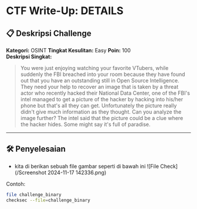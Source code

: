 # CTF Write-Up: DETAILS

## 📋 Deskripsi Challenge
**Kategori:** OSINT 
**Tingkat Kesulitan:** Easy
**Poin:** 100  
**Deskripsi Singkat:**  
> You were just enjoying watching your favorite VTubers, while suddenly the FBI breached into your room because they have found out that you have an outstanding still in Open Source Intelligence. They need your help to recover an image that is taken by a threat actor who recently hacked their National Data Center, one of the FBI's intel managed to get a picture of the hacker by hacking into his/her phone but that's all they can get. Unfortunately the picture really didn't give much information as they thought. Can you analyze the image further? The intel said that the picture could be a clue where the hacker hides. Some might say it's full of paradise.

---

## 🛠️ Penyelesaian
- kita di berikan sebuah file gambar seperti di bawah ini
  ![File Check](/Screenshot 2024-11-17 142336.png)
 

Contoh:
```bash
file challenge_binary
checksec --file=challenge_binary
